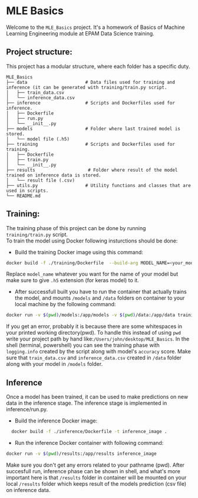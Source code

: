 # MLE Basics
Welcome to the `MLE_Basics` project. It's a homework of Basics of Machine Learning Engineering module at EPAM Data Science training.
## Project structure:

This project has a modular structure, where each folder has a specific duty.

```
MLE_Basics
├── data                      # Data files used for training and inference (it can be generated with training/train.py script.
│   ├── train_data.csv
│   └── inference_data.csv       
├── inference                 # Scripts and Dockerfiles used for inference.
│   ├── Dockerfile
│   ├── run.py
│   └── __init__.py
├── models                    # Folder where last trained model is stored.
│   └── model file (.h5)
├── training                  # Scripts and Dockerfiles used for training.
│   ├── Dockerfile
│   ├── train.py
│   └── __init__.py
├── results                    # Folder where result of the model trained on inference data is stored.
│   └── result file (.csv)
├── utils.py                  # Utility functions and classes that are used in scripts.
└── README.md
```
## Training:
The training phase of this project can be done by running `training/train.py` script.
<br>To train the model using Docker following insturctions should be done: 
- Build the training Docker image using this command:
```bash
docker build -f ./training/Dockerfile  --build-arg MODEL_NAME=<your_model_name.h5> -t training_image .
```
Replace `model_name` whatever you want for the name of your model but make sure to give `.h5` extension (for keras model) to it.
- After successfull built you have to run the container that actually trains the model, and mounts `/models` and `/data` folders on container to your local machine by the following command:
```bash
docker run -v $(pwd)/models:/app/models -v $(pwd)/data:/app/data training_image
```
If you get an error, probably it is because there are some whitespaces in your printed working directory(pwd).
To handle this instead of using `pwd` write your project path by hand like:`/Users/john/desktop/MLE_Basics`.
In the shell (terminal, powershell) you can see the training phase with `logging.info` created by the script along with model's `accuracy` score.
Make sure that `train_data.csv` and `inference_data.csv` created in `/data` folder along with your model in `/models` folder.
## Inference
Once a model has been trained, it can be used to make predictions on new data in the inference stage. The inference stage is implemented in inference/run.py.
- Build the inference Docker image:
```bash
  docker build -f ./inference/Dockerfile -t inference_image .
```
- Run the inference Docker container with following command:
``` bash
docker run -v $(pwd)/results:/app/results inference_image
```
Make sure you don't get any errors related to your pathname (pwd). After succesfull run, inference phase can be shown in shell, and what's more important here is that `/results` folder in container will be mounted on your local `/results` folder which keeps result of the models prediction (csv file)  on inference data.

